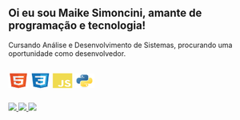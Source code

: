 ## Oi eu sou Maike Simoncini, amante de programação e tecnologia!

Cursando Análise e Desenvolvimento de Sistemas, procurando uma oportunidade como desenvolvedor.

<div style="display: inline_block"><br>
  <img align="center" alt="Rafa-HTML" height="30" width="40" src="https://raw.githubusercontent.com/devicons/devicon/master/icons/html5/html5-original.svg">
  <img align="center" alt="Rafa-CSS" height="30" width="40" src="https://raw.githubusercontent.com/devicons/devicon/master/icons/css3/css3-original.svg">
  <img align="center" alt="Rafa-Js" height="30" width="40" src="https://raw.githubusercontent.com/devicons/devicon/master/icons/javascript/javascript-plain.svg">
  <img align="center" alt="Rafa-Python" height="30" width="40" src="https://raw.githubusercontent.com/devicons/devicon/master/icons/python/python-original.svg">
</div>

##

<div>
<a href="mailto:maikesimoncinims@gmail.com" target="_blank"><img src="https://img.shields.io/badge/Gmail-D14836?style=for-the-badge&logo=gmail&logoColor=white">
</a>
<a href="http://t.me/Maikesimoncini" target="_blank"><img src="https://img.shields.io/badge/Telegram-2CA5E0?style=for-the-badge&logo=telegram&logoColor=white">
</a>
<a href="https://wa.me/35999860709" target="_blank"><img src="https://img.shields.io/badge/WhatsApp-25D366?style=for-the-badge&logo=whatsapp&logoColor=white">
</a>
</div>
